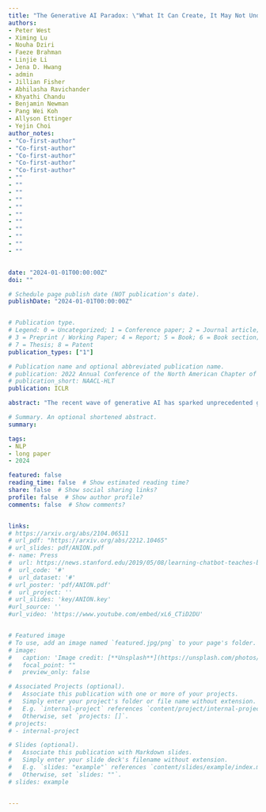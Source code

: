 ```yaml
---
title: "The Generative AI Paradox: \"What It Can Create, It May Not Understand\""
authors:
- Peter West
- Ximing Lu
- Nouha Dziri
- Faeze Brahman
- Linjie Li
- Jena D. Hwang
- admin
- Jillian Fisher
- Abhilasha Ravichander
- Khyathi Chandu
- Benjamin Newman
- Pang Wei Koh
- Allyson Ettinger
- Yejin Choi
author_notes:
- "Co-first-author"
- "Co-first-author"
- "Co-first-author"
- "Co-first-author"
- "Co-first-author"
- ""
- ""
- ""
- ""
- ""
- ""
- ""
- ""
- ""
- ""
- ""


date: "2024-01-01T00:00:00Z"
doi: ""

# Schedule page publish date (NOT publication's date).
publishDate: "2024-01-01T00:00:00Z"


# Publication type.
# Legend: 0 = Uncategorized; 1 = Conference paper; 2 = Journal article;
# 3 = Preprint / Working Paper; 4 = Report; 5 = Book; 6 = Book section;
# 7 = Thesis; 8 = Patent
publication_types: ["1"]

# Publication name and optional abbreviated publication name.
# publication: 2022 Annual Conference of the North American Chapter of the Association for Computational Linguistics
# publication_short: NAACL-HLT
publication: ICLR

abstract: "The recent wave of generative AI has sparked unprecedented global attention, with both excitement and concern over potentially superhuman levels of artificial intelligence: models now take only seconds to produce outputs that would challenge or exceed the capabilities even of expert humans. At the same time, models still show basic errors in understanding that would not be expected even in non-expert humans. This presents us with an apparent paradox: how do we reconcile seemingly superhuman capabilities with the persistence of errors that few humans would make? In this work, we posit that this tension reflects a divergence in the configuration of intelligence in today's generative models relative to intelligence in humans. Specifically, we propose and test the Generative AI Paradox hypothesis: generative models, having been trained directly to reproduce expert-like outputs, acquire generative capabilities that are not contingent upon---and can therefore exceed---their ability to understand those same types of outputs. This contrasts with humans, for whom basic understanding almost always precedes the ability to generate expert-level outputs. We test this hypothesis through controlled experiments analyzing generation vs.~understanding in generative models, across both language and image modalities. Our results show that although models can outperform humans in generation, they consistently fall short of human capabilities in measures of understanding, as well as weaker correlation between generation and understanding performance, and more brittleness to adversarial inputs. Our findings support the hypothesis that models' generative capability may not be contingent upon understanding capability, and call for caution in interpreting artificial intelligence by analogy to human intelligence."

# Summary. An optional shortened abstract.
summary:

tags:
- NLP
- long paper
- 2024

featured: false
reading_time: false  # Show estimated reading time?
share: false  # Show social sharing links?
profile: false  # Show author profile?
comments: false  # Show comments?


links:
# https://arxiv.org/abs/2104.06511
# url_pdf: "https://arxiv.org/abs/2212.10465"
# url_slides: pdf/ANION.pdf
#- name: Press
#  url: https://news.stanford.edu/2019/05/08/learning-chatbot-teaches-beats-flashcards/
#  url_code: '#'
#  url_dataset: '#'
# url_poster: 'pdf/ANION.pdf'
#  url_project: ''
# url_slides: 'key/ANION.key'
#url_source: ''
#url_video: 'https://www.youtube.com/embed/xL6_CTiD2DU'


# Featured image
# To use, add an image named `featured.jpg/png` to your page's folder.
# image:
#   caption: 'Image credit: [**Unsplash**](https://unsplash.com/photos/pLCdAaMFLTE)'
#   focal_point: ""
#   preview_only: false

# Associated Projects (optional).
#   Associate this publication with one or more of your projects.
#   Simply enter your project's folder or file name without extension.
#   E.g. `internal-project` references `content/project/internal-project/index.md`.
#   Otherwise, set `projects: []`.
# projects:
# - internal-project

# Slides (optional).
#   Associate this publication with Markdown slides.
#   Simply enter your slide deck's filename without extension.
#   E.g. `slides: "example"` references `content/slides/example/index.md`.
#   Otherwise, set `slides: ""`.
# slides: example


---
```



<!-- {{% callout note %}}
Click the *Cite* button above to demo the feature to enable visitors to import publication metadata into their reference management software.
{{% /callout %}}

{{% callout note %}}
Create your slides in Markdown - click the *Slides* button to check out the example.
{{% /callout %}}

Supplementary notes can be added here, including [code, math, and images](https://wowchemy.com/docs/writing-markdown-latex/). -->
